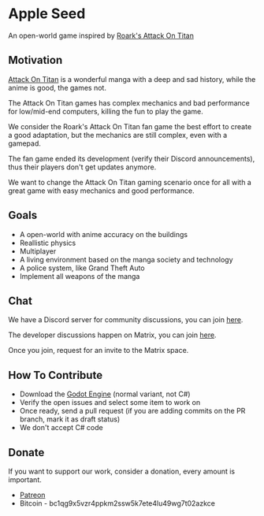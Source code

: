 # Apple Seed

An open-world game inspired by [Roark's Attack On Titan](https://roarkdev.itch.io/raot)

## Motivation

[Attack On Titan](https://en.wikipedia.org/wiki/Attack_on_Titan) is a wonderful manga with a deep and sad history, while the anime is good, the games not.

The Attack On Titan games has complex mechanics and bad performance for low/mid-end computers, killing the fun to play the game.

We consider the Roark's Attack On Titan fan game the best effort to create a good adaptation, but the mechanics are still complex, even with a gamepad.

The fan game ended its development (verify their Discord announcements), thus their players don't get updates anymore.

We want to change the Attack On Titan gaming scenario once for all with a great game with easy mechanics and good performance.

## Goals

- A open-world with anime accuracy on the buildings
- Reallistic physics
- Multiplayer
- A living environment based on the manga society and technology
- A police system, like Grand Theft Auto
- Implement all weapons of the manga

## Chat

We have a Discord server for community discussions, you can join [here](https://discord.gg/d9ca4U64H4).

The developer discussions happen on Matrix, you can join [here](https://matrix.to/#/#foss-supremacy-join:matrix.org).

Once you join, request for an invite to the Matrix space.

## How To Contribute

- Download the [Godot Engine](https://godotengine.org/) (normal variant, not C#)
- Verify the open issues and select some item to work on
- Once ready, send a pull request (if you are adding commits on the PR branch, mark it as draft status)
- We don't accept C# code

## Donate

If you want to support our work, consider a donation, every amount is important.

- [Patreon](https://www.patreon.com/foss_supremacy)
- Bitcoin - bc1qg9x5vzr4ppkm2ssw5k7ete4lu49wg7t02azkce

